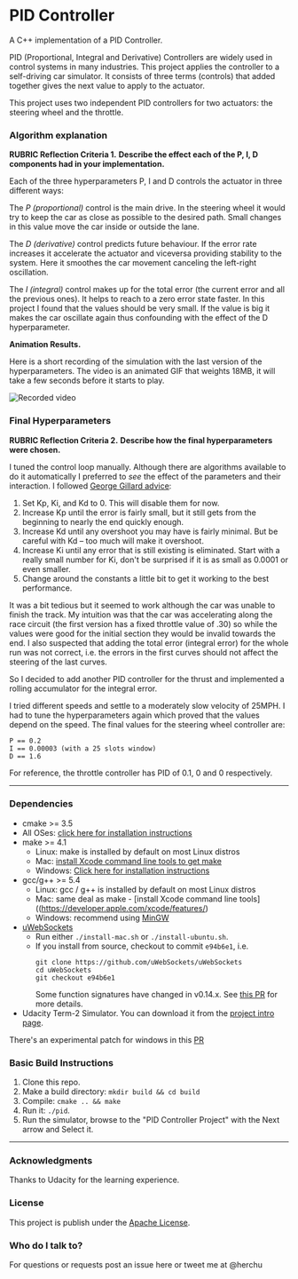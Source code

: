 # PID Controller

A C++ implementation of a PID Controller.

PID (Proportional, Integral and Derivative) Controllers are widely used
in control systems in many industries. This project applies the controller
to a self-driving car simulator. It consists of three terms (controls) that
added together gives the next value to apply to the actuator.

This project uses two independent PID controllers for two actuators: the
steering wheel and the throttle.

### Algorithm explanation

**RUBRIC Reflection Criteria 1.**
**Describe the effect each of the P, I, D components had in your implementation.**

Each of the three hyperparameters P, I and D controls the actuator in three
different ways:

The *P (proportional)* control is the main drive. In the steering wheel it
would try to keep the car as close as possible to the desired path. Small
changes in this value move the car inside or outside the lane.

The *D (derivative)* control predicts future behaviour. If the error rate
increases it accelerate the actuator and viceversa providing stability to
the system. Here it smoothes the car movement canceling the left-right
oscillation.

The *I (integral)* control makes up for the total error (the current
error and all the previous ones). It helps to reach to a zero error
state faster. In this project I found that the values should be
very small. If the value is big it makes the car oscillate again thus
confounding with the effect of the D hyperparameter.


**Animation Results.**

Here is a short recording of the simulation with the last version of
the hyperparameters. The video is an animated GIF that weights 18MB,
it will take a few seconds before it starts to play.

![Recorded video](./imgs/pidctrl-final.gif "Recorded Video. 18MB GIF")


### Final Hyperparameters

**RUBRIC Reflection Criteria 2.**
**Describe how the final hyperparameters were chosen.**

I tuned the control loop manually. Although there are algorithms available
to do it automatically I preferred to *see* the effect of the parameters and
their interaction. I followed [George Gillard advice](https://udacity-reviews-uploads.s3.amazonaws.com/_attachments/41330/1493863065/pid_control_document.pdf):

1. Set Kp, Ki, and Kd to 0. This will disable them for now.
2. Increase Kp until the error is fairly small, but it still gets from the beginning to nearly the end quickly enough.
3. Increase Kd until any overshoot you may have is fairly minimal. But be careful with Kd – too much will make it overshoot.
4. Increase Ki until any error that is still existing is eliminated. Start with a really small number for Ki, don't be surprised if it is as small as 0.0001 or even smaller.
5. Change around the constants a little bit to get it working to the best performance.

It was a bit tedious but it seemed to work although the car was unable to finish the track.
My intuition was that the car was accelerating along the race circuit (the first version has
a fixed throttle value of .30) so while the
values were good for the initial section they would be invalid towards the end. I also suspected
that adding the total error (integral error) for the whole run was not correct, i.e. the
errors in the first curves should not affect the steering of the last curves.

So I decided to add another PID controller for the thrust and implemented a rolling
accumulator for the integral error.

I tried different speeds and settle to a moderately slow velocity of 25MPH.
I had to tune the hyperparameters again which proved that the values depend on the speed.
The final values for the steering wheel controller are:

    P == 0.2
    I == 0.00003 (with a 25 slots window)
    D == 1.6

For reference, the throttle controller has PID of 0.1, 0 and 0 respectively.


---

### Dependencies

* cmake >= 3.5
 * All OSes: [click here for installation instructions](https://cmake.org/install/)
* make >= 4.1
  * Linux: make is installed by default on most Linux distros
  * Mac: [install Xcode command line tools to get make](https://developer.apple.com/xcode/features/)
  * Windows: [Click here for installation instructions](http://gnuwin32.sourceforge.net/packages/make.htm)
* gcc/g++ >= 5.4
  * Linux: gcc / g++ is installed by default on most Linux distros
  * Mac: same deal as make - [install Xcode command line tools]((https://developer.apple.com/xcode/features/)
  * Windows: recommend using [MinGW](http://www.mingw.org/)
* [uWebSockets](https://github.com/uWebSockets/uWebSockets)
  * Run either `./install-mac.sh` or `./install-ubuntu.sh`.
  * If you install from source, checkout to commit `e94b6e1`, i.e.
    ```
    git clone https://github.com/uWebSockets/uWebSockets 
    cd uWebSockets
    git checkout e94b6e1
    ```
    Some function signatures have changed in v0.14.x. See [this PR](https://github.com/udacity/CarND-MPC-Project/pull/3) for more details.
* Udacity Term-2 Simulator. You can download it from the [project intro page](https://github.com/udacity/self-driving-car-sim/releases).

There's an experimental patch for windows in this [PR](https://github.com/udacity/CarND-PID-Control-Project/pull/3)

### Basic Build Instructions

1. Clone this repo.
2. Make a build directory: `mkdir build && cd build`
3. Compile: `cmake .. && make`
4. Run it: `./pid`. 
5. Run the simulator, browse to the "PID Controller Project" with the Next arrow and Select it.

---

### Acknowledgments

Thanks to Udacity for the learning experience.

### License

This project is publish under the [Apache License](http://www.apache.org/licenses/LICENSE-2.0).

### Who do I talk to?

For questions or requests post an issue here or tweet me at @herchu

